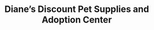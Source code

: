 ---
title: "Diane’s Discount Pet Supplies and Adoption Center"
url: /pottstown/dianes-discount-pet-supplies-and-adoption-center/
shop: pet
---